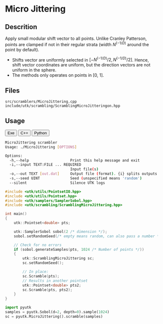 # Micro Jittering

## Descrition

Apply small modular shift vector to all points. Unlike Cranley Patterson, points are clamped if 
not in their regular strata (width $N ^ (- 1 / D)$ around the point by default). 

* Shifts vector are uniformly selected in $[-N^(-1/D) / 2, N^(-1/D) / 2]$. Hence, shift vector coordinates are uniform, 
  but the direction vectors are not uniform in the sphere. 
* The methods only operates on points in [0, 1].

## Files 

```
src/scramblers/MicroJittering.cpp  
include/utk/scrambling/ScramblingMicroJitteringon.hpp
```


## Usage

<button class="tablink exebutton" onclick="openCode('exe', this)" markdown="1">Exe</button> 
<button class="tablink cppbutton" onclick="openCode('cpp', this)" markdown="1">C++</button> 
<button class="tablink pybutton" onclick="openCode('py', this)" markdown="1">Python</button> 
<br/>
  

<div class="exe tabcontent">

```bash
MicroJittering scrambler
Usage: ./MicroJittering [OPTIONS]

Options:
  -h,--help                   Print this help message and exit
  -i,--input TEXT:FILE ... REQUIRED
                              Input file(s)
  -o,--out TEXT [out.dat]     Output file (format). {i} splits outputs in multiple files and token is replaced by index.
  -s,--seed UINT              Seed (unspecified means 'random')
  --silent                    Silence UTK logs

```

</div>

<div class="cpp tabcontent">

```  cpp
#include <utk/utils/PointsetIO.hpp>
#include <utk/utils/Pointset.hpp>
#include <utk/samplers/SamplerSobol.hpp>
#include <utk/scrambling/ScramblingMicroJittering.hpp>

int main()
{
    utk::Pointset<double> pts;

    utk::SamplerSobol sobol(2 /* dimension */);
    sobol.setRandomSeed(/* empty means random, can also pass a number */);

    // Check for no errors
    if (sobol.generateSamples(pts, 1024 /* Number of points */))
    {
        utk::ScramblingMicroJittering sc;
        sc.setRandomSeed();

        // In place:
        sc.Scramble(pts);
        // Results in another pointset
        utk::Pointset<double> pts2;
        sc.Scramble(pts, pts2);        
    }
}
```  

</div>

<div class="py tabcontent">

``` python
import pyutk
samples = pyutk.Sobol(d=2, depth=0).sample(1024) 
sc = pyutk.MicroJittering().scramble(samples)
```  
